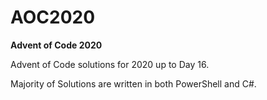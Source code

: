 # AOC2020
**Advent of Code 2020**

Advent of Code solutions for 2020 up to Day 16.

Majority of Solutions are written in both PowerShell and C#.
